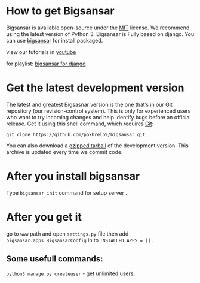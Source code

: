 
# How to get Bigsansar

Bigsansar is available open-source under the [MIT](https://en.wikipedia.org/wiki/MIT_License) license. We recommend using the latest version of Python 3. 
Bigsansar is Fully based on django.
You can use
[bigsansar](https://bigsansar.com)
for install packaged.

view our tutorials in 
[youtube](https://youtube.com/bigsansar)

for playlist:
[bigsansar for django](https://www.youtube.com/playlist?list=PLqdXqRSrD-LC6i7YQAaqB57FaCfWEZkth)

# Get the latest development version
The latest and greatest Bigsasnar version is the one that’s in our Git repository (our revision-control system).
This is only for experienced users who want to try incoming changes and help identify bugs before an official release. 
Get it using this shell command, which requires [Git](https://git-scm.com/):

`git clone https://github.com/pokhrelb9/bigsansar.git`

You can also download a [gzipped tarball](https://pypi.org/project/Bigsansar/#files) of the development version. 
This archive is updated every time we commit code.

# After you install bigsansar
Type `bigsansar init` command for setup server .

# After you get it
go to `www` path and open `settings.py` file then add `bigsansar.apps.BigsansarConfig`  in to 
`INSTALLED_APPS = []` .

## Some usefull commands:

`python3 manage.py createuser` - get unlimited users.